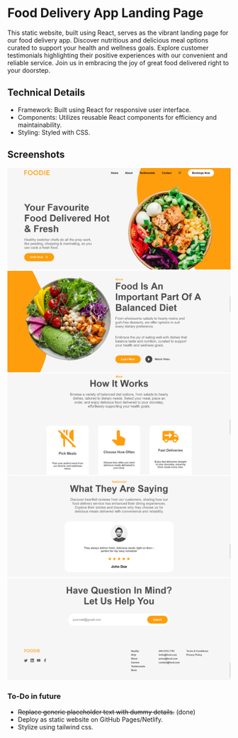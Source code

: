 # Food Delivery App Landing Page

This static website, built using React, serves as the vibrant landing page for our food delivery app. Discover nutritious and delicious meal options curated to support your health and wellness goals. Explore customer testimonials highlighting their positive experiences with our convenient and reliable service. Join us in embracing the joy of great food delivered right to your doorstep.


## Technical Details

- Framework: Built using React for responsive user interface.
- Components: Utilizes reusable React components for efficiency and maintainability.
- Styling: Styled with CSS.

## Screenshots
<img src="src\assets\screenshots\SS1.png" alt="drawing" width="650"/>
<img src="src\assets\screenshots\SS2.png" alt="drawing" width="650"/>
<img src="src\assets\screenshots\SS3.png" alt="drawing" width="650"/>
<img src="src\assets\screenshots\SS4.png" alt="drawing" width="650"/>
<img src="src\assets\screenshots\SS5.png" alt="drawing" width="650"/>

### To-Do in future
- ~~Replace generic placeholder text with dummy details.~~ (done)
- Deploy as static website on GitHub Pages/Netlify.
- Stylize using tailwind css.